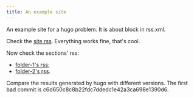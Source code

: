 ```yaml
---
title: An example site
---
```

An example site for a hugo problem. It is about block in rss.xml.

Check the [site rss](/index.xml/). Everything works fine, that's cool.

Now check the sections' rss:

- [folder-1's rss](/folder-1/index.xml);
- [folder-2's rss](/folder-2/index.xml).

Compare the results generated by hugo with different versions.
The first bad commit is c6d650c8c8b22fdc7ddedc1e42a3ca698e1390d6.
